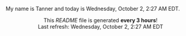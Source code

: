 My name is Tanner and today is Wednesday, October 2, 2:27 AM EDT.

<p align="center">This <i>README</i> file is generated <b>every 3 hours</b>!</br>Last refresh: Wednesday, October 2, 2:27 AM EDT<br /></p>
